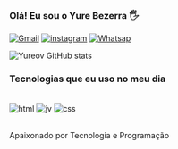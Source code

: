 ### Olá! Eu sou o Yure Bezerra 🖐️

[![Gmail](https://img.shields.io/badge/Gmail-D14836?style=for-the-badge&logo=gmail&logoColor=white)](https://gmail.com/yureov@gmail.com)
[![instagram](https://img.shields.io/badge/Instagram-E4405F?style=for-the-badge&logo=instagram&logoColor=white)](https://instagram.com/yureoliveira1)
[![Whatsap](https://img.shields.io/badge/WhatsApp-25D366?style=for-the-badge&logo=whatsapp&logoColor=white)](https://whatsap.com/21995571763) 

![Yureov GitHub stats](https://github-readme-stats.vercel.app/api?username=Yureov&show_icons=true&theme=onedark)

### Tecnologias que eu uso no meu dia
<div style="display: inline_block"><br/>
    <img align="center" alt="html"src="https://img.shields.io/badge/HTML-239120?style=for-the-badge&logo=html5&logoColor=black">
    <img align="center" alt="jv"src="https://img.shields.io/badge/JavaScript-F7DF1E?style=for-the-badge&logo=javascript&logoColor=red">
    <img align="center" alt="css"src="https://img.shields.io/badge/CSS-239120?&style=for-the-badge&logo=css3&logoColor=white">
</div><br/>

Apaixonado por Tecnologia e Programação
